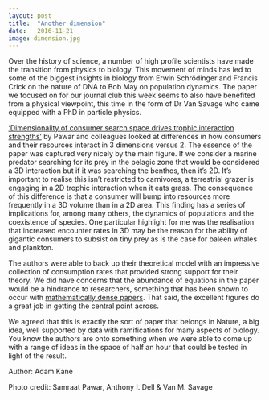 ```yaml
---
layout: post
title:  "Another dimension"
date:   2016-11-21
image: dimension.jpg
---
```


<p class="intro"><span class="dropcap">O</span>ver the history of science, a number of high profile scientists have made the transition from physics to biology. This movement of minds has led to some of the biggest insights in biology from Erwin Schrödinger and Francis Crick on the nature of DNA to Bob May on population dynamics. The paper we focused on for our journal club this week seems to also have benefited from a physical viewpoint, this time in the form of Dr Van Savage who came equipped with a PhD in particle physics.</p>

<a href="http://www.nature.com/nature/journal/v486/n7404/full/nature11131.html">‘Dimensionality of consumer search space drives trophic interaction strengths’</a> by Pawar and colleagues looked at differences in how consumers and their resources interact in 3 dimensions versus 2. The essence of the paper was captured very nicely by the main figure. If we consider a marine predator searching for its prey in the pelagic zone that would be considered a 3D interaction but if it was searching the benthos, then it’s 2D. It’s important to realise this isn’t restricted to carnivores, a terrestrial grazer is engaging in a 2D trophic interaction when it eats grass. 
The consequence of this difference is that a consumer will bump into resources more frequently in a 3D volume than in a 2D area. This finding has a series of implications for, among many others, the dynamics of populations and the coexistence of species. One particular highlight for me was the realisation that increased encounter rates in 3D may be the reason for the ability of gigantic consumers to subsist on tiny prey as is the case for baleen whales and plankton. 

The authors were able to back up their theoretical model with an impressive collection of consumption rates that provided strong support for their theory. We did have concerns that the abundance of equations in the paper would be a hindrance to researchers, something that has been shown to occur with <a href="http://www.pnas.org/content/109/29/11735.abstract">mathematically dense papers</a>. That said, the excellent figures do a great job in getting the central point across. 

We agreed that this is exactly the sort of paper that belongs in Nature, a big idea, well supported by data with ramifications for many aspects of biology. You know the authors are onto something when we were able to come up with a range of ideas in the space of half an hour that could be tested in light of the result. 

Author: Adam Kane 

Photo credit: Samraat Pawar,	Anthony I. Dell	& Van M. Savage

